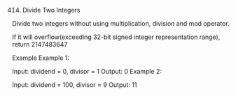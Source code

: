 414. Divide Two Integers

Divide two integers without using multiplication, division and mod operator.

If it will overflow(exceeding 32-bit signed integer representation range), return 2147483647

Example
Example 1:

Input: dividend = 0, divisor = 1
Output: 0
Example 2:

Input: dividend = 100, divisor = 9
Output: 11
